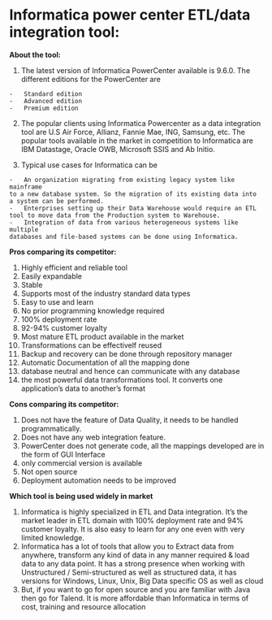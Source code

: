 # **Informatica power center ETL/data integration tool:** #


**About the tool:**

  1. The latest version of Informatica PowerCenter available is 9.6.0. The
different editions for the PowerCenter are

    -   Standard edition
    -   Advanced edition
    -   Premium edition

  2. The popular clients using Informatica Powercenter as a data integration
tool are U.S Air Force, Allianz, Fannie Mae, ING, Samsung, etc. The
popular tools available in the market in competition to Informatica are
IBM Datastage, Oracle OWB, Microsoft SSIS and Ab Initio.

  3. Typical use cases for Informatica can be

    -   An organization migrating from existing legacy system like mainframe
    to a new database system. So the migration of its existing data into
    a system can be performed.
    -   Enterprises setting up their Data Warehouse would require an ETL
    tool to move data from the Production system to Warehouse.
    -   Integration of data from various heterogeneous systems like multiple
    databases and file-based systems can be done using Informatica.

**Pros comparing its competitor:**

1.    Highly efficient and reliable tool
2.    Easily expandable
3.    Stable
4.    Supports most of the industry standard data types
5.    Easy to use and learn
6.    No prior programming knowledge required 
7.    100% deployment rate
8.    92-94% customer loyalty
9.    Most mature ETL product available in the market
10.   Transformations can be effectivelf reused
11.   Backup and recovery can be done through repository manager
12.   Automatic Documentation of all the mapping done
13.   database neutral and hence can communicate with any database
14.   the most powerful data transformations tool. It converts one
    application’s data to another’s format

**Cons comparing its competitor:**

1.   Does not have the feature of Data Quality, it needs to be
    handled programmatically.
2.   Does not have any web integration feature.
3.   PowerCenter does not generate code, all the mappings developed are
    in the form of GUI Interface
4.   only commercial version is available
5.   Not open source
6.   Deployment automation needs to be improved

**Which tool is being used widely in market**

1. Informatica is highly specialized in ETL and Data integration. It’s the
market leader in ETL domain with 100% deployment rate and 94% customer
loyalty. It is also easy to learn for any one even with very limited
knowledge.
2. Informatica has a lot of tools that allow you to Extract data from anywhere, transform any kind of data in any manner required & load data to any data point. It has a strong presence when working with Unstructured / Semi-structured as well as structured data, it has versions for Windows, Linux, Unix, Big Data specific OS as well as cloud
3. But, if you want to go for open source and you are familiar with Java then go for Talend. It is more affordable than Informatica in terms of cost, training and resource allocation

